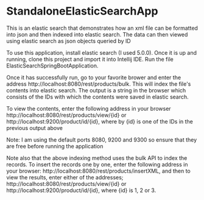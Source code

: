# StandaloneElasticSearchApp

This is an elastic search that demonstrates how an xml file can be formatted into json and then indexed into elastic search. The data can then viewed using elastic search as json objects queried by ID

To use this application, install elastic search (I used 5.0.0). Once it is up and running, clone this project and import it into Intellij IDE. Run the file ElasticSearchSpringBootApplication.

Once it has successfully run, go to your favorite brower and enter the address http://localhost:8080/rest/products/bulk. This will index the file's contents into elastic search. The output is a string in the browser which consists of the IDs with which the contents were saved in elastic search.

To view the contents, enter the following address in your browser http://localhost:8080/rest/products/view/{id} or http://localhost:9200/product/id/{id}, where by {id} is one of the IDs in the previous output above

Note: I am using the default ports 8080, 9200 and 9300 so ensure that they are free before running the application

Note also that the above indexing method uses the bulk API to index the records. To insert the records one by one, enter the following address in your browser: http://localhost:8080/rest/products/insertXML, and then to view the results, enter either of the addresses; http://localhost:8080/rest/products/view/{id} or http://localhost:9200/product/id/{id}, where {id} is 1, 2 or 3.
